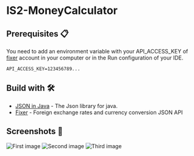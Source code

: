 # IS2-MoneyCalculator

## Prerequisites 📋

You need to add an environment variable with your API_ACCESS_KEY of [fixer](https://fixer.io) account in your computer or in the Run configuration of your IDE.

```
API_ACCESS_KEY=123456789...
```

## Build with 🛠️

* [JSON in Java](https://github.com/stleary/JSON-java) - The Json library for java.
* [Fixer](https://fixer.io) - Foreign exchange rates and currency conversion JSON API

## Screenshots 📸

![First image](/../screenshots/screenshots/1.png?raw=true)
![Second image](/../screenshots/screenshots/2.png?raw=true)
![Third image](/../screenshots/screenshots/3.png?raw=true)
